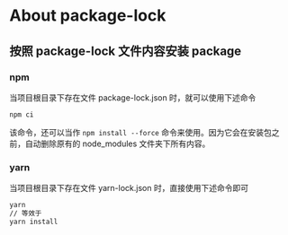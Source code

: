 # About package-lock

## 按照 package-lock 文件内容安装 package

### npm

当项目根目录下存在文件 package-lock.json 时，就可以使用下述命令

```text
npm ci
```

该命令，还可以当作 `npm install --force` 命令来使用。因为它会在安装包之前，自动删除原有的 node\_modules 文件夹下所有内容。

### yarn

当项目根目录下存在文件 yarn-lock.json 时，直接使用下述命令即可

```bash
yarn
// 等效于
yarn install
```



